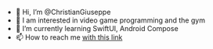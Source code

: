 - 👋 Hi, I’m @ChristianGiuseppe
- 👀 I am interested in video game programming and the gym
- 🌱 I’m currently learning SwiftUI, Android Compose
- 📫 How to reach me [with this link](https://www.linkedin.com/in/christian-giuseppe-nocerino-3307a712a/)

<!---
ChristianGiuseppe/ChristianGiuseppe is a ✨ special ✨ repository because its `README.md` (this file) appears on your GitHub profile.
You can click the Preview link to take a look at your changes.
--->
